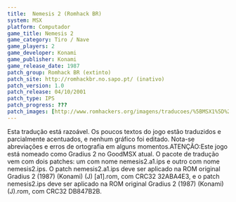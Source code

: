 ```yaml
---
title:  Nemesis 2 (Romhack BR)
system: MSX
platform: Computador
game_title: Nemesis 2
game_category: Tiro / Nave
game_players: 2
game_developer: Konami
game_publisher: Konami
game_release_date: 1987
patch_group: Romhack BR (extinto)
patch_site: http://romhackbr.no.sapo.pt/ (inativo)
patch_version: 1.0
patch_release: 04/10/2001
patch_type: IPS
patch_progress: ???
patch_images: [http://www.romhackers.org/imagens/traducoes/%5BMSX1%5D%20Nemesis%202%20-%20Romhack%20BR%20-%201.png,http://www.romhackers.org/imagens/traducoes/%5BMSX1%5D%20Nemesis%202%20-%20Romhack%20BR%20-%202.png,http://www.romhackers.org/imagens/traducoes/%5BMSX1%5D%20Nemesis%202%20-%20Romhack%20BR%20-%203.png]
---
```

Esta tradução está razoável. Os poucos textos do jogo estão traduzidos e parcialmente acentuados, e nenhum gráfico foi editado. Nota-se abreviações e erros de ortografia em alguns momentos.ATENÇÃO:Este jogo está nomeado como Gradius 2 no GoodMSX atual. O pacote de tradução vem com dois patches: um com nome nemesis2.a1.ips e outro com nome nemesis2.ips. O patch nemesis2.a1.ips deve ser aplicado na ROM original Gradius 2 (1987) (Konami) (J) [a1].rom, com CRC32 32ABA4E3, e o patch nemesis2.ips deve ser aplicado na ROM original Gradius 2 (1987) (Konami) (J).rom, com CRC32 DB847B2B.